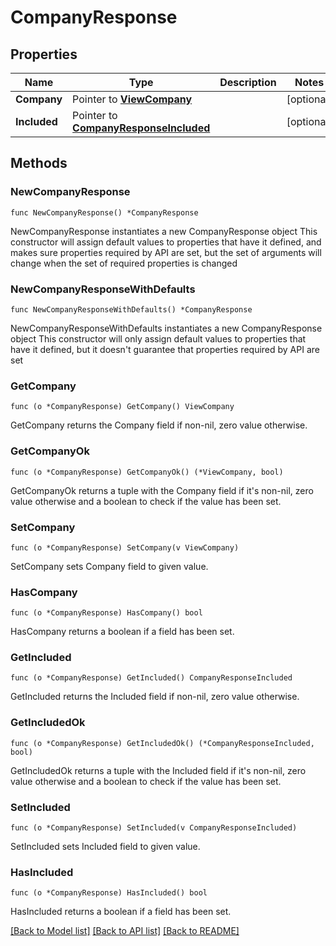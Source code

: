 # CompanyResponse

## Properties

Name | Type | Description | Notes
------------ | ------------- | ------------- | -------------
**Company** | Pointer to [**ViewCompany**](view.Company.md) |  | [optional] 
**Included** | Pointer to [**CompanyResponseIncluded**](company_Response_included.md) |  | [optional] 

## Methods

### NewCompanyResponse

`func NewCompanyResponse() *CompanyResponse`

NewCompanyResponse instantiates a new CompanyResponse object
This constructor will assign default values to properties that have it defined,
and makes sure properties required by API are set, but the set of arguments
will change when the set of required properties is changed

### NewCompanyResponseWithDefaults

`func NewCompanyResponseWithDefaults() *CompanyResponse`

NewCompanyResponseWithDefaults instantiates a new CompanyResponse object
This constructor will only assign default values to properties that have it defined,
but it doesn't guarantee that properties required by API are set

### GetCompany

`func (o *CompanyResponse) GetCompany() ViewCompany`

GetCompany returns the Company field if non-nil, zero value otherwise.

### GetCompanyOk

`func (o *CompanyResponse) GetCompanyOk() (*ViewCompany, bool)`

GetCompanyOk returns a tuple with the Company field if it's non-nil, zero value otherwise
and a boolean to check if the value has been set.

### SetCompany

`func (o *CompanyResponse) SetCompany(v ViewCompany)`

SetCompany sets Company field to given value.

### HasCompany

`func (o *CompanyResponse) HasCompany() bool`

HasCompany returns a boolean if a field has been set.

### GetIncluded

`func (o *CompanyResponse) GetIncluded() CompanyResponseIncluded`

GetIncluded returns the Included field if non-nil, zero value otherwise.

### GetIncludedOk

`func (o *CompanyResponse) GetIncludedOk() (*CompanyResponseIncluded, bool)`

GetIncludedOk returns a tuple with the Included field if it's non-nil, zero value otherwise
and a boolean to check if the value has been set.

### SetIncluded

`func (o *CompanyResponse) SetIncluded(v CompanyResponseIncluded)`

SetIncluded sets Included field to given value.

### HasIncluded

`func (o *CompanyResponse) HasIncluded() bool`

HasIncluded returns a boolean if a field has been set.


[[Back to Model list]](../README.md#documentation-for-models) [[Back to API list]](../README.md#documentation-for-api-endpoints) [[Back to README]](../README.md)


